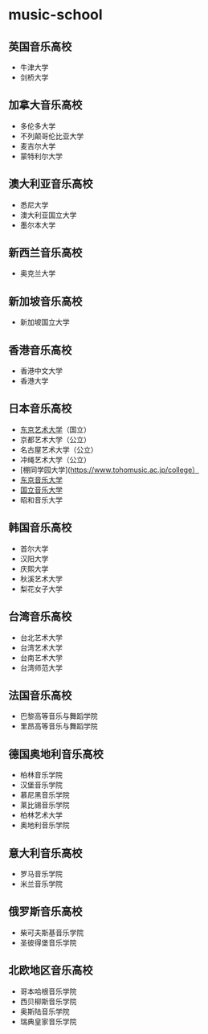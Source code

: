 # music-school
## 英国音乐高校
- 牛津大学
- 剑桥大学
## 加拿大音乐高校
- 多伦多大学
- 不列颠哥伦比亚大学
- 麦吉尔大学
- 蒙特利尔大学
## 澳大利亚音乐高校
- 悉尼大学
- 澳大利亚国立大学
- 墨尔本大学
## 新西兰音乐高校
- 奥克兰大学
## 新加坡音乐高校
- 新加坡国立大学
## 香港音乐高校
- 香港中文大学
- 香港大学
## 日本音乐高校
- [东京艺术大学](https://www.geidai.ac.jp)（国立）
- 京都艺术大学（公立）
- 名古屋艺术大学（公立）
- 冲绳艺术大学（公立）
- [棚同学园大学](https://www.tohomusic.ac.jp/college）
- [东京音乐大学](https://www.tokyo-ondai.ac.jp/)
- [国立音乐大学](https://www.kunitachi.ac.jp/)
- 昭和音乐大学
## 韩国音乐高校
- 首尔大学
- 汉阳大学
- 庆熙大学
- 秋溪艺术大学
- 梨花女子大学
## 台湾音乐高校
- 台北艺术大学
- 台湾艺术大学
- 台南艺术大学
- 台湾师范大学
## 法国音乐高校
- 巴黎高等音乐与舞蹈学院
- 里昂高等音乐与舞蹈学院
## 德国奥地利音乐高校
- 柏林音乐学院
- 汉堡音乐学院
- 慕尼黑音乐学院
- 莱比锡音乐学院
- 柏林艺术大学
- 奥地利音乐学院
## 意大利音乐高校
- 罗马音乐学院
- 米兰音乐学院
## 俄罗斯音乐高校
- 柴可夫斯基音乐学院
- 圣彼得堡音乐学院
## 北欧地区音乐高校
- 哥本哈根音乐学院
- 西贝柳斯音乐学院
- 奥斯陆音乐学院
- 瑞典皇家音乐学院
